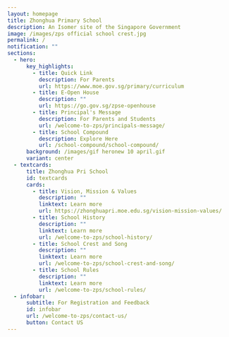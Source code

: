 ```yaml
---
layout: homepage
title: Zhonghua Primary School
description: An Isomer site of the Singapore Government
image: /images/zps official school crest.jpg
permalink: /
notification: ""
sections:
  - hero:
      key_highlights:
        - title: Quick Link
          description: For Parents
          url: https://www.moe.gov.sg/primary/curriculum
        - title: E-Open House
          description: ""
          url: https://go.gov.sg/zpse-openhouse
        - title: Principal's Message
          description: For Parents and Students
          url: /welcome-to-zps/principals-message/
        - title: School Compound
          description: Explore Here
          url: /school-compound/school-compound/
      background: /images/gif heronew 10 april.gif
      variant: center
  - textcards:
      title: Zhonghua Pri School
      id: textcards
      cards:
        - title: Vision, Mission & Values
          description: ""
          linktext: Learn more
          url: https://zhonghuapri.moe.edu.sg/vision-mission-values/
        - title: School History
          description: ""
          linktext: Learn more
          url: /welcome-to-zps/school-history/
        - title: School Crest and Song
          description: ""
          linktext: Learn more
          url: /welcome-to-zps/school-crest-and-song/
        - title: School Rules
          description: ""
          linktext: Learn more
          url: /welcome-to-zps/school-rules/
  - infobar:
      subtitle: For Registration and Feedback
      id: infobar
      url: /welcome-to-zps/contact-us/
      button: Contact US
---
```

